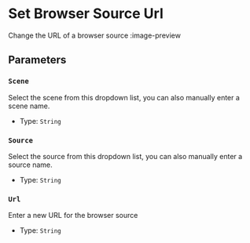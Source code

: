 # Set Browser Source Url
Change the URL of a browser source
:image-preview

## Parameters
### `Scene`
Select the scene from this dropdown list, you can also manually enter a scene name.

- Type: `String`

### `Source`
Select the source from this dropdown list, you can also manually enter a source name.

- Type: `String`

### `Url`
Enter a new URL for the browser source

- Type: `String`
